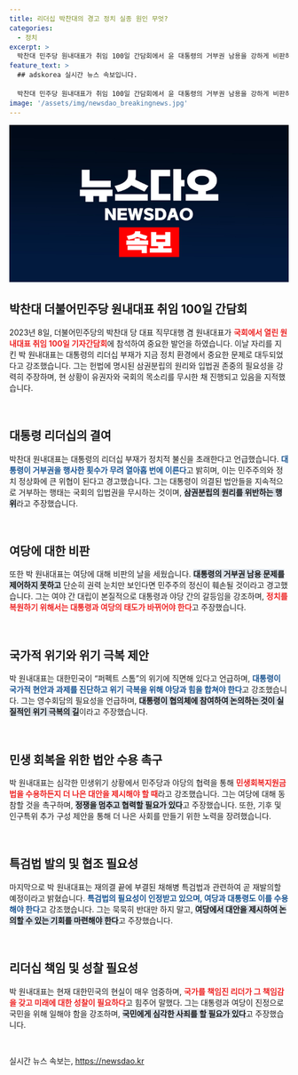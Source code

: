 ```yaml
---
title: 리더십 박찬대의 경고 정치 실종 원인 무엇?
categories:
  - 정치
excerpt: >
  박찬대 민주당 원내대표가 취임 100일 간담회에서 윤 대통령의 거부권 남용을 강하게 비판하며 정치 복원과 협력을 강조했다. 그는 퍼펙트스톰의 위기에 대통령의 진정한 리더십이 필요하다고 역설하며, 여야 간의 대화와 협력이 절실하다고 언급했다.
feature_text: >
  ## adskorea 실시간 뉴스 속보입니다.

  박찬대 민주당 원내대표가 취임 100일 간담회에서 윤 대통령의 거부권 남용을 강하게 비판하며 정치 복원과 협력을 강조했다. 그는 퍼펙트스톰의 위기에 대통령의 진정한 리더십이 필요하다고 역설하며, 여야 간의 대화와 협력이 절실하다고 언급했다.
image: '/assets/img/newsdao_breakingnews.jpg'
---
```


<p><img src="/assets/img/newsdao_breakingnews.jpg" alt="adskorea 속보" /></p>

<h2 data-ke-size="size26">박찬대 더불어민주당 원내대표 취임 100일 간담회</h2>

<p data-ke-size="size16">2023년 8일, 더불어민주당의 박찬대 당 대표 직무대행 겸 원내대표가 <b><span style="color: #ee2323;">국회에서 열린 원내대표 취임 100일 기자간담회</span></b>에 참석하여 중요한 발언을 하였습니다. 이날 자리를 지킨 박 원내대표는 대통령의 리더십 부재가 지금 정치 환경에서 중요한 문제로 대두되었다고 강조했습니다. 그는 헌법에 명시된 삼권분립의 원리와 입법권 존중의 필요성을 강력히 주장하며, 현 상황이 유권자와 국회의 목소리를 무시한 채 진행되고 있음을 지적했습니다.</p>

<p data-ke-size="size16">&nbsp;</p>

<h2 data-ke-size="size26">대통령 리더십의 결여</h2>

<p data-ke-size="size16">박찬대 원내대표는 대통령의 리더십 부재가 정치적 불신을 초래한다고 언급했습니다. <b><span style="color: #1a5490;">대통령이 거부권을 행사한 횟수가 무려 열아홉 번에 이른다</span></b>고 밝히며, 이는 민주주의와 정치 정상화에 큰 위협이 된다고 경고했습니다. 그는 대통령이 의결된 법안들을 지속적으로 거부하는 행태는 국회의 입법권을 무시하는 것이며, <b><span style="background-color: #21538527;">삼권분립의 원리를 위반하는 행위</span></b>라고 주장했습니다.</p>

<p data-ke-size="size16">&nbsp;</p>

<h2 data-ke-size="size26">여당에 대한 비판</h2>

<p data-ke-size="size16">또한 박 원내대표는 여당에 대해 비판의 날을 세웠습니다. <b><span style="background-color: #21538527;">대통령의 거부권 남용 문제를 제어하지 못하고</span></b> 단순히 권력 눈치만 보인다면 민주주의 정신이 훼손될 것이라고 경고했습니다. 그는 여야 간 대립이 본질적으로 대통령과 야당 간의 갈등임을 강조하며, <b><span style="color: #ee2323;">정치를 복원하기 위해서는 대통령과 여당의 태도가 바뀌어야 한다</span></b>고 주장했습니다.</p>

<p data-ke-size="size16">&nbsp;</p>

<h2 data-ke-size="size26">국가적 위기와 위기 극복 제안</h2>

<p data-ke-size="size16">박 원내대표는 대한민국이 “퍼펙트 스톰”의 위기에 직면해 있다고 언급하며, <b><span style="color: #1a5490;">대통령이 국가적 현안과 과제를 진단하고 위기 극복을 위해 야당과 힘을 합쳐야 한다</span></b>고 강조했습니다. 그는 영수회담의 필요성을 언급하며, <b><span style="background-color: #21538527;">대통령이 협의체에 참여하여 논의하는 것이 실질적인 위기 극복의 길</span></b>이라고 주장했습니다.</p>

<p data-ke-size="size16">&nbsp;</p>

<h2 data-ke-size="size26">민생 회복을 위한 법안 수용 촉구</h2>

<p data-ke-size="size16">박 원내대표는 심각한 민생위기 상황에서 민주당과 야당의 협력을 통해 <b><span style="color: #ee2323;">민생회복지원금법을 수용하든지 더 나은 대안을 제시해야 할 때</span></b>라고 강조했습니다. 그는 여당에 대해 동참할 것을 촉구하며, <b><span style="background-color: #21538527;">정쟁을 멈추고 협력할 필요가 있다</span></b>고 주장했습니다. 또한, 기후 및 인구특위 추가 구성 제안을 통해 더 나은 사회를 만들기 위한 노력을 장려했습니다.</p>

<p data-ke-size="size16">&nbsp;</p>

<h2 data-ke-size="size26">특검법 발의 및 협조 필요성</h2>

<p data-ke-size="size16">마지막으로 박 원내대표는 재의결 끝에 부결된 채해병 특검법과 관련하여 곧 재발의할 예정이라고 밝혔습니다. <b><span style="color: #1a5490;">특검법의 필요성이 인정받고 있으며, 여당과 대통령도 이를 수용해야 한다</span></b>고 강조했습니다. 그는 묵묵히 반대만 하지 말고, <b><span style="background-color: #21538527;">여당에서 대안을 제시하여 논의할 수 있는 기회를 마련해야 한다</span></b>고 주장했습니다.</p>

<p data-ke-size="size16">&nbsp;</p>

<h2 data-ke-size="size26">리더십 책임 및 성찰 필요성</h2>

<p data-ke-size="size16">박 원내대표는 현재 대한민국의 현실이 매우 엄중하며, <b><span style="color: #ee2323;">국가를 책임진 리더가 그 책임감을 갖고 미래에 대한 성찰이 필요하다</span></b>고 힘주어 말했다. 그는 대통령과 여당이 진정으로 국민을 위해 일해야 함을 강조하며, <b><span style="background-color: #21538527;">국민에게 심각한 사죄를 할 필요가 있다</span></b>고 주장했습니다.</p>

<p data-ke-size="size16">&nbsp;</p>
실시간 뉴스 속보는, <a href="https://newsdao.kr" rel="dofollow">https://newsdao.kr</a>


